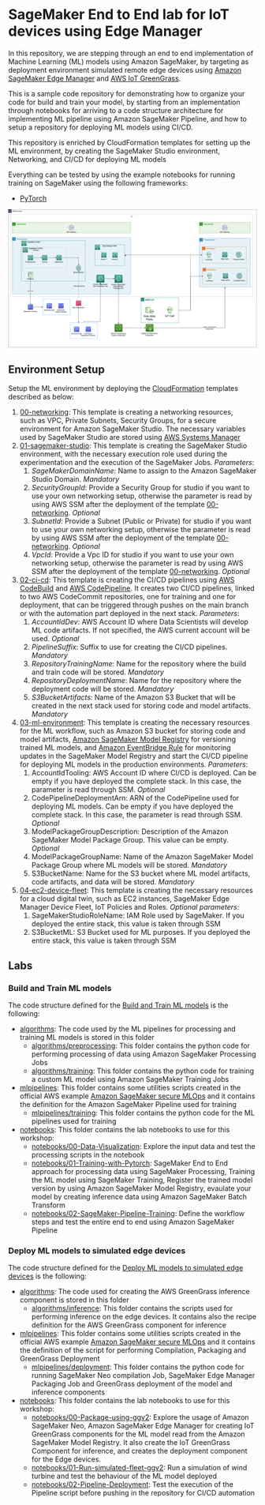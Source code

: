 # SageMaker End to End lab for IoT devices using Edge Manager 

In this repository, we are stepping through an end to end implementation of Machine Learning (ML) models using Amazon SageMaker,
by targeting as deployment environment simulated remote edge devices using [Amazon SageMaker Edge Manager](https://docs.aws.amazon.com/sagemaker/latest/dg/edge.html) 
and [AWS IoT GreenGrass](https://docs.aws.amazon.com/greengrass/v1/developerguide/what-is-gg.html).

This is a sample code repository for demonstrating how to organize your code for build and train your model, by starting from 
an implementation through notebooks for arriving to a code structure architecture for implementing ML pipeline using Amazon 
SageMaker Pipeline, and how to setup a repository for deploying ML models using CI/CD.

This repository is enriched by CloudFormation templates for setting up the ML environment, by creating the SageMaker Studio 
environment, Networking, and CI/CD for deploying ML models

Everything can be tested by using the example notebooks for running training on SageMaker using the following frameworks:
* [PyTorch](https://pytorch.org/)

![Architecture](imgs/ML-end-to-end-iot.png "Architecture")

## Environment Setup

Setup the ML environment by deploying the [CloudFormation](./infrastructure_templates) templates described as below:

1. [00-networking](./infrastructure_templates/00-networking/template.yml): This template is creating a networking resources,  
such as VPC, Private Subnets, Security Groups, for a secure environment for Amazon SageMaker Studio. The necessary variables 
used by SageMaker Studio are stored using [AWS Systems Manager](https://docs.aws.amazon.com/systems-manager/latest/userguide/what-is-systems-manager.html)
2. [01-sagemaker-studio](./infrastructure_templates/01-sagemaker-studio-environment/template.yml): This template is creating 
the SageMaker Studio environment, with the necessary execution role used during the experimentation and the execution of the 
SageMaker Jobs. *Parameters*:
   1. *SageMakerDomainName*: Name to assign to the Amazon SageMaker Studio Domain. *Mandatory* 
   2. *SecurityGroupId*: Provide a Security Group for studio if you want to use your own networking setup, otherwise the parameter
   is read by using AWS SSM after the deployment of the template [00-networking](./infrastructure_templates/00-networking/template.yml). *Optional*
   3. *SubnetId*: Provide a Subnet (Public or Private) for studio if you want to use your own networking setup, otherwise the parameter
   is read by using AWS SSM after the deployment of the template [00-networking](./infrastructure_templates/00-networking/template). *Optional*
   4. *VpcId*: Provide a Vpc ID for studio if you want to use your own networking setup, otherwise the parameter is read by 
   using AWS SSM after the deployment of the template [00-networking](./infrastructure_templates/00-networking/template). *Optional*
3. [02-ci-cd](./infrastructure_templates/02-ci-cd/template.yml): This template is creating the CI/CD pipelines using 
[AWS CodeBuild](https://docs.aws.amazon.com/codebuild/latest/userguide/welcome.html) and [AWS CodePipeline](https://docs.aws.amazon.com/codepipeline/latest/userguide/welcome.html).
It creates two CI/CD pipelines, linked to two AWS CodeCommit repositories, one for training and one for deployment, that can 
be triggered through pushes on the main branch or with the automation part deployed in the next stack. *Parameters*:
   1. *AccountIdDev*: AWS Account ID where Data Scientists will develop ML code artifacts. If not specified, the AWS current account 
   will be used. *Optional*
   2. *PipelineSuffix*: Suffix to use for creating the CI/CD pipelines. *Mandatory*
   3. *RepositoryTrainingName*: Name for the repository where the build and train code will be stored. *Mandatory*
   4. *RepositoryDeploymentName*:  Name for the repository where the deployment code will be stored. *Mandatory*
   5. *S3BucketArtifacts*: Name of the Amazon S3 Bucket that will be created in the next stack used for storing code and model artifacts. *Mandatory*
4. [03-ml-environment](./infrastructure_templates/03-ml-environment/template.yml): This template is creating the necessary resources for the 
ML workflow, such as Amazon S3 bucket for storing code and model artifacts, [Amazon SageMaker Model Registry](https://docs.aws.amazon.com/sagemaker/latest/dg/model-registry.html) 
for versioning trained ML models, and [Amazon EventBridge Rule](https://docs.aws.amazon.com/eventbridge/latest/userguide/eb-rules.html) 
for monitoring updates in the SageMaker Model Registry and start the CI/CD pipeline for deploying ML models in the production environments.
*Parameters*:
   1. AccountIdTooling: AWS Account ID where CI/CD is deployed. Can be empty if you have deployed the complete stack. In this 
   case, the parameter is read through SSM. *Optional*
   2. CodePipelineDeploymentArn: ARN of the CodePipeline used for deploying ML models. Can be empty if you have deployed the complete stack. In this 
   case, the parameter is read through SSM. *Optional*
   3. ModelPackageGroupDescription: Description of the Amazon SageMaker Model Package Group. This value can be empty. *Optional*
   4. ModelPackageGroupName: Name of the Amazon SageMaker Model Package Group where ML models will be stored. *Mandatory*
   5. S3BucketName: Name for the S3 bucket where ML model artifacts, code artifacts, and data will be stored. *Mandatory*
5. [04-ec2-device-fleet](./infrastructure_templates/04-ec2-device-fleet/template.yml): This template is creating the necessary resources for 
a cloud digital twin, such as EC2 instances, SageMaker Edge Manager Device Fleet, IoT Policies and Roles. *Optional parameters*:
   1. SageMakerStudioRoleName: IAM Role used by SageMaker. If you deployed the entire stack, this value is taken through SSM
   2. S3BucketML: S3 Bucket used for ML purposes. If you deployed the entire stack, this value is taken through SSM

## Labs

### Build and Train ML models

The code structure defined for the [Build and Train ML models](seed_code/00-model-build-train) is the following:

* [algorithms](seed_code/00-model-build-train/algorithms): The code used by the ML pipelines for processing and training ML models is stored in this folder
  * [algorithms/preprocessing](seed_code/00-model-build-train/algorithms/preprocessing): This folder contains the python code for performing processing of data
  using Amazon SageMaker Processing Jobs
  * [algorithms/training](seed_code/00-model-build-train/algorithms/training): This folder contains the python code for training a custom ML model 
  using Amazon SageMaker Training Jobs
* [mlpipelines](seed_code/00-model-build-train/mlpipelines): This folder contains some utilities scripts created in the official AWS example 
[Amazon SageMaker secure MLOps](https://github.com/aws-samples/amazon-sagemaker-secure-mlops) and it contains the definition for the 
Amazon SageMaker Pipeline used for training
  * [mlpipelines/training](seed_code/00-model-build-train/mlpipelines/training): This folder contains the python code for the ML pipelines used for training
* [notebooks](seed_code/00-model-build-train/notebooks): This folder contains the lab notebooks to use for this workshop:
  * [notebooks/00-Data-Visualization](seed_code/00-model-build-train/notebooks/00-Data-Visualization.ipynb): Explore the input data and test the processing scripts 
  in the notebook
  * [notebooks/01-Training-with-Pytorch](seed_code/00-model-build-train/notebooks/01-Training-with-Pytorch.ipynb): SageMaker 
  End to End approach for processing data using SageMaker Processing, Training the ML model using SageMaker Training, Register 
  the trained model version by using Amazon SageMaker Model Registry, evaulate your model by creating inference data using 
  Amazon SageMaker Batch Transform
  * [notebooks/02-SageMaker-Pipeline-Training](seed_code/00-model-build-train/notebooks/02-SageMaker-Pipeline-Training.ipynb): Define 
  the workflow steps and test the entire end to end using Amazon SageMaker Pipeline

### Deploy ML models to simulated edge devices

The code structure defined for the [Deploy ML models to simulated edge devices](seed_code/01-model-deploy) is the following:

* [algorithms](seed_code/01-model-deploy/algorithms): The code used for creating the AWS GreenGrass inference component is stored in this folder
  * [algorithms/inference](seed_code/01-model-deploy/algorithms/inference): This folder contains the scripts used for performing 
  inference on the edge devices. It contains also the recipe definition for the AWS GreenGrass component for inference
* [mlpipelines](seed_code/01-model-deploy/mlpipelines): This folder contains some utilities scripts created in the official AWS example 
[Amazon SageMaker secure MLOps](https://github.com/aws-samples/amazon-sagemaker-secure-mlops) and it contains the definition of 
the script for performing Compilation, Packaging and GreenGrass Deployment
  * [mlpipelines/deployment](seed_code/01-model-deploy/mlpipelines/deployment): This folder contains the python code for 
  running SageMaker Neo compilation Job, SageMaker Edge Manager Packaging Job and GreenGrass deployment of the model and inference components
* [notebooks](seed_code/01-model-deploy/notebooks): This folder contains the lab notebooks to use for this workshop:
  * [notebooks/00-Package-using-ggv2](seed_code/01-model-deploy/notebooks/00-Package-using-ggv2.ipynb): Explore the usage of 
  Amazon SageMaker Neo, Amazon SageMaker Edge Manager for creating IoT GreenGrass components for the ML model read from the 
  Amazon SageMaker Model Registry. It also create the IoT GreenGrass Component for inference, and creates the deployment component 
  for the Edge devices.
  * [notebooks/01-Run-simulated-fleet-ggv2](seed_code/01-model-deploy/notebooks/01-Run-simulated-fleet-ggv2.ipynb): Run a simulation of 
  wind turbine and test the behaviour of the ML model deployed
  * [notebooks/02-Pipeline-Deployment](seed_code/01-model-deploy/notebooks/02-Pipeline-Deployment.ipynb): Test the execution of the Pipeline 
  script before pushing in the repository for CI/CD automation